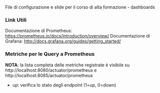 File di configurazione e slide per il corso di alta formazione - dashboards

### Link Utili
Documentazione di Prometheus: https://prometheus.io/docs/introduction/overview/
Documentazione di Grafana: http://docs.grafana.org/guides/getting_started/

### Metriche per le Query a Prometheus

**NOTA**: la lista completa delle metriche registrate è visibile su http://localhost:8080/actuator/prometheus e http://localhost:8085/actuator/prometheus

* up: verifica lo stato degli endpoint (1=up, 0=down)
